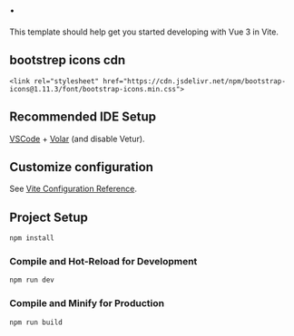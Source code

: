 # .

This template should help get you started developing with Vue 3 in Vite.

## bootstrep icons cdn
```
<link rel="stylesheet" href="https://cdn.jsdelivr.net/npm/bootstrap-icons@1.11.3/font/bootstrap-icons.min.css">

```
## Recommended IDE Setup

[VSCode](https://code.visualstudio.com/) + [Volar](https://marketplace.visualstudio.com/items?itemName=Vue.volar) (and disable Vetur).

## Customize configuration

See [Vite Configuration Reference](https://vitejs.dev/config/).

## Project Setup

```sh
npm install
```

### Compile and Hot-Reload for Development

```sh
npm run dev
```

### Compile and Minify for Production

```sh
npm run build
```
